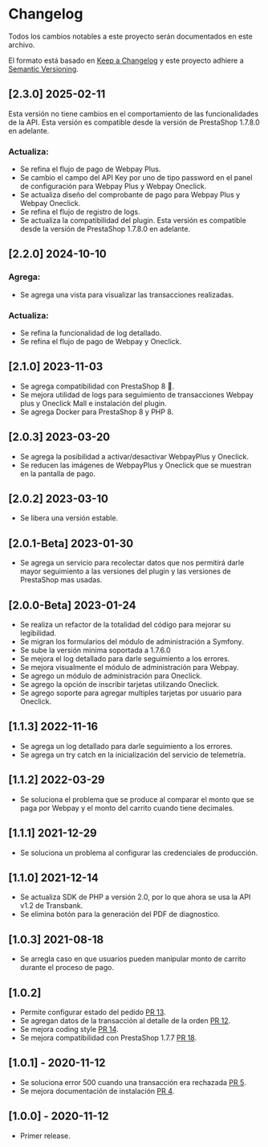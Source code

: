 # Changelog

Todos los cambios notables a este proyecto serán documentados en este archivo.

El formato está basado en [Keep a Changelog](http://keepachangelog.com/en/1.0.0/)
y este proyecto adhiere a [Semantic Versioning](http://semver.org/spec/v2.0.0.html).

## [2.3.0] 2025-02-11

Esta versión no tiene cambios en el comportamiento de las funcionalidades de la API.
Esta versión es compatible desde la versión de PrestaShop 1.7.8.0 en adelante.

### Actualiza:

-   Se refina el flujo de pago de Webpay Plus.
-   Se cambio el campo del API Key por uno de tipo password en el panel de configuración para Webpay Plus y Webpay Oneclick.
-   Se actualiza diseño del comprobante de pago para Webpay Plus y Webpay Oneclick.
-   Se refina el flujo de registro de logs.
-   Se actualiza la compatibilidad del plugin. Esta versión es compatible desde la versión de PrestaShop 1.7.8.0 en adelante.

## [2.2.0] 2024-10-10

### Agrega:

-   Se agrega una vista para visualizar las transacciones realizadas.

### Actualiza:

-   Se refina la funcionalidad de log detallado.
-   Se refina el flujo de pago de Webpay y Oneclick.

## [2.1.0] 2023-11-03

-   Se agrega compatibilidad con PrestaShop 8 🎉.
-   Se mejora utilidad de logs para seguimiento de transacciones Webpay plus y Oneclick Mall e instalación del plugin.
-   Se agrega Docker para PrestaShop 8 y PHP 8.

## [2.0.3] 2023-03-20

-   Se agrega la posibilidad a activar/desactivar WebpayPlus y Oneclick.
-   Se reducen las imágenes de WebpayPlus y Oneclick que se muestran en la pantalla de pago.

## [2.0.2] 2023-03-10

-   Se libera una versión estable.

## [2.0.1-Beta] 2023-01-30

-   Se agrega un servicio para recolectar datos que nos permitirá darle mayor seguimiento a las versiones del plugin y las versiones de PrestaShop mas usadas.

## [2.0.0-Beta] 2023-01-24

-   Se realiza un refactor de la totalidad del código para mejorar su legibilidad.
-   Se migran los formularios del módulo de administración a Symfony.
-   Se sube la versión minima soportada a 1.7.6.0
-   Se mejora el log detallado para darle seguimiento a los errores.
-   Se mejora visualmente el módulo de administración para Webpay.
-   Se agrego un módulo de administración para Oneclick.
-   Se agrego la opción de inscribir tarjetas utilizando Oneclick.
-   Se agrego soporte para agregar multiples tarjetas por usuario para Oneclick.

## [1.1.3] 2022-11-16

-   Se agrega un log detallado para darle seguimiento a los errores.
-   Se agrega un try catch en la inicialización del servicio de telemetría.

## [1.1.2] 2022-03-29

-   Se soluciona el problema que se produce al comparar el monto que se paga por Webpay y el monto del carrito cuando tiene decimales.

## [1.1.1] 2021-12-29

-   Se soluciona un problema al configurar las credenciales de producción.

## [1.1.0] 2021-12-14

-   Se actualiza SDK de PHP a versión 2.0, por lo que ahora se usa la API v1.2 de Transbank.
-   Se elimina botón para la generación del PDF de diagnostico.

## [1.0.3] 2021-08-18

-   Se arregla caso en que usuarios pueden manipular monto de carrito durante el proceso de pago.

## [1.0.2]

-   Permite configurar estado del pedido [PR 13](https://github.com/TransbankDevelopers/transbank-plugin-prestashop-webpay-rest/pull/13).
-   Se agregan datos de la transacción al detalle de la orden [PR 12](https://github.com/TransbankDevelopers/transbank-plugin-prestashop-webpay-rest/pull/12).
-   Se mejora coding style [PR 14](https://github.com/TransbankDevelopers/transbank-plugin-prestashop-webpay-rest/pull/14).
-   Se mejora compatibilidad con PrestaShop 1.7.7 [PR 18](https://github.com/TransbankDevelopers/transbank-plugin-prestashop-webpay-rest/pull/18).

## [1.0.1] - 2020-11-12

-   Se soluciona error 500 cuando una transacción era rechazada [PR 5](https://github.com/TransbankDevelopers/transbank-plugin-prestashop-webpay-rest/pull/5).
-   Se mejora documentación de instalación [PR 4](https://github.com/TransbankDevelopers/transbank-plugin-prestashop-webpay-rest/pull/4).

## [1.0.0] - 2020-11-12

-   Primer release.

